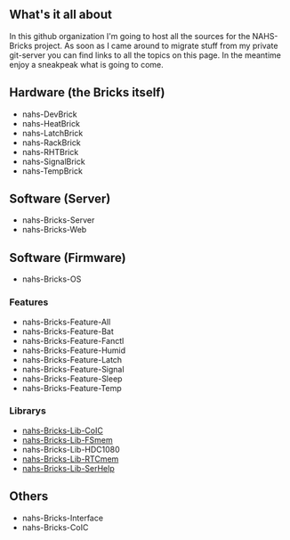 ## What's it all about

In this github organization I'm going to host all the sources for the NAHS-Bricks project.
As soon as I came around to migrate stuff from my private git-server you can find links to all the topics on this page.
In the meantime enjoy a sneakpeak what is going to come.

## Hardware (the Bricks itself)

  * nahs-DevBrick
  * nahs-HeatBrick
  * nahs-LatchBrick
  * nahs-RackBrick
  * nahs-RHTBrick
  * nahs-SignalBrick
  * nahs-TempBrick
  
## Software (Server)

  * nahs-Bricks-Server
  * nahs-Bricks-Web
  
## Software (Firmware)

  * nahs-Bricks-OS

### Features

  * nahs-Bricks-Feature-All
  * nahs-Bricks-Feature-Bat
  * nahs-Bricks-Feature-Fanctl
  * nahs-Bricks-Feature-Humid
  * nahs-Bricks-Feature-Latch
  * nahs-Bricks-Feature-Signal
  * nahs-Bricks-Feature-Sleep
  * nahs-Bricks-Feature-Temp

### Librarys

  * [nahs-Bricks-Lib-CoIC](https://github.com/NAHS-Bricks/Lib-CoIC)
  * [nahs-Bricks-Lib-FSmem](https://github.com/NAHS-Bricks/Lib-FSmem)
  * nahs-Bricks-Lib-HDC1080
  * [nahs-Bricks-Lib-RTCmem](https://github.com/NAHS-Bricks/Lib-RTCmem)
  * [nahs-Bricks-Lib-SerHelp](https://github.com/NAHS-Bricks/Lib-SerHelp)
  
## Others

  * nahs-Bricks-Interface
  * nahs-Bricks-CoIC
